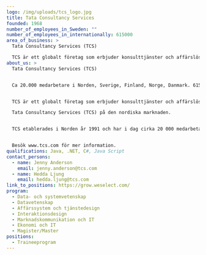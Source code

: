 ```yaml
---
logo: /img/uploads/tcs_logo.jpg
title: Tata Consultancy Services
founded: 1968
number_of_employees_in_Sweden: ""
number_of_employees_in_internationally: 615000
area_of_business: >
  Tata Consultancy Services (TCS)

  TCS är ett globalt företag som erbjuder konsulttjänster och affärslösningar inom IT, och har i över 50 år har TCS samarbetat med flera av världens största företag under deras digitala transformationsresor.
about_us: >
  Tata Consultancy Services (TCS)


  Ca 20.000 medarbetare i Norden, Sverige, Finland, Norge, Danmark. 615.000 medarbetare i 46 länder. 


  TCS är ett globalt företag som erbjuder konsulttjänster och affärslösningar inom IT, och har i över 50 år har TCS samarbetat med flera av världens största företag under deras digitala transformationsresor. TCS är en del av Tata Group, Indiens största industrikonglomerat, och har över 615 000 högutbildade konsulter i 46 länder. Bolaget omsatte 25,7 miljarder USD under räkenskapsperioden som avslutades 31 mars 2022.

  Tata Consultancy Services (TCS) på den nordiska marknaden.


  TCS etablerades i Norden år 1991 och har i dag cirka 20 000 medarbetare som arbetar för kunder i Sverige, Finland, Norge och Danmark. Under de senaste 13 åren har TCS i Norden rankats som den bästa leverantören av IT-konsulttjänster av sina kunder. TCS har dessutom utsetts till ”Top Employer” av den oberoende organisationen Top Employers Institute.


  Besök www.tcs.com för mer information.
qualifications: Java, .NET, C#, Java Script
contact_persons:
  - name: Jenny Anderson
    email: jenny.anderson@tcs.com
  - name: Hedda Ljung
    email: hedda.ljung@tcs.com
link_to_positions: https://grow.weselect.com/
program:
  - Data- och systemvetenskap
  - Datavetenskap
  - Affärssystem och tjänstedesign
  - Interaktionsdesign
  - Marknadskommunikation och IT
  - Ekonomi och IT
  - Magister/Master
positions:
  - Traineeprogram
---
```

